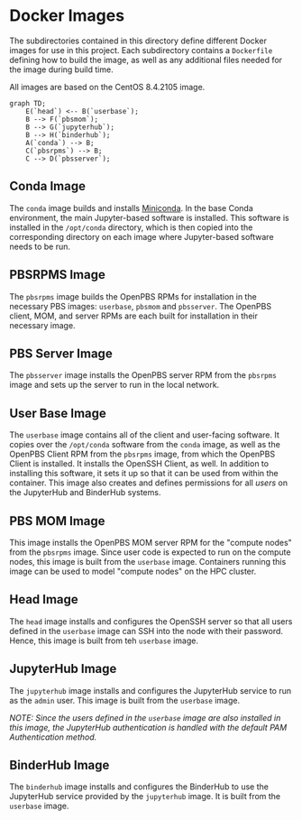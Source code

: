 # Docker Images

The subdirectories contained in this directory define different Docker images
for use in this project. Each subdirectory contains a `Dockerfile` defining
how to build the image, as well as any additional files needed for the image
during build time.

All images are based on the CentOS 8.4.2105 image.

```mermaid
graph TD;
    E(`head`) <-- B(`userbase`);
    B --> F(`pbsmom`);
    B --> G(`jupyterhub`);
    B --> H(`binderhub`);
    A(`conda`) --> B;
    C(`pbsrpms`) --> B;
    C --> D(`pbsserver`);
```

## Conda Image

The `conda` image builds and installs [Miniconda](https://docs.conda.io/en/latest/miniconda.html).
In the base Conda environment, the main Jupyter-based software is installed.
This software is installed in the `/opt/conda` directory, which is then copied
into the corresponding directory on each image where Jupyter-based software
needs to be run.

## PBSRPMS Image

The `pbsrpms` image builds the OpenPBS RPMs for installation in the necessary
PBS images: `userbase`, `pbsmom` and `pbsserver`. The OpenPBS client, MOM, and
server RPMs are each built for installation in their necessary image.

## PBS Server Image

The `pbsserver` image installs the OpenPBS server RPM from the `pbsrpms` image
and sets up the server to run in the local network.

## User Base Image

The `userbase` image contains all of the client and user-facing software. It copies
over the `/opt/conda` software from the `conda` image, as well as the OpenPBS Client RPM
from the `pbsrpms` image, from which the OpenPBS Client is installed. It installs
the OpenSSH Client, as well. In addition to installing this software, it sets it up
so that it can be used from within the container. This image also creates and defines
permissions for all _users_ on the JupyterHub and BinderHub systems.

## PBS MOM Image

This image installs the OpenPBS MOM server RPM for the "compute nodes" from the
`pbsrpms` image. Since user code is expected to run on the compute nodes, this
image is built from the `userbase` image. Containers running this image can be
used to model "compute nodes" on the HPC cluster.

## Head Image

The `head` image installs and configures the OpenSSH server so that all users defined
in the `userbase` image can SSH into the node with their password. Hence, this
image is built from teh `userbase` image.

## JupyterHub Image

The `jupyterhub` image installs and configures the JupyterHub service to run as
the `admin` user. This image is built from the `userbase` image.

_NOTE: Since the users defined in the `userbase` image are also installed in this
image, the JupyterHub authentication is handled with the default PAM Authentication
method._

## BinderHub Image

The `binderhub` image installs and configures the BinderHub to use the JupyterHub
service provided by the `jupyterhub` image. It is built from the `userbase` image.
